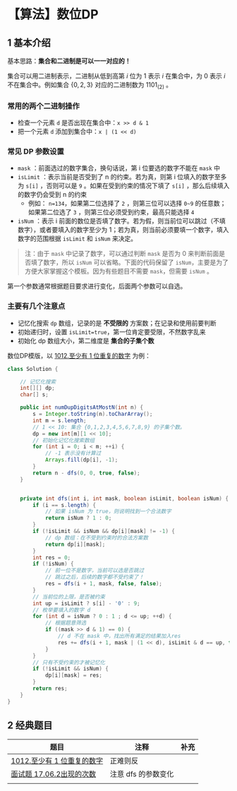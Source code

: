 # 【算法】数位DP

## 1 基本介绍

基本思路：**集合和二进制是可以一一对应的！**

集合可以用二进制表示，二进制从低到高第 $i$ 位为 1 表示 $i$ 在集合中，为 0 表示 $i$ 不在集合中。例如集合 $\{0,2,3\}$ 对应的二进制数为 $1101_{(2)}$ 。

### 常用的两个二进制操作

- 检查一个元素 `d` 是否出现在集合中：`x >> d & 1`
- 把一个元素 `d` 添加到集合中：`x | (1 << d)`

### 常见 DP 参数设置

- `mask` ：前面选过的数字集合，换句话说，第 i 位要选的数字不能在 `mask` 中
- `isLimit`  ：表示当前是否受到了 n 的约束。若为真，则第 i 位填入的数字至多为 `s[i]` ，否则可以是 `9` 。如果在受到约束的情况下填了 `s[i]` ，那么后续填入的数字仍会受到 n 的约束
  - 例如： `n=134`，如果第二位选择了 `2` ，则第三位可以选择 `0~9` 的任意数；如果第二位选了 `3` ，则第三位必须受到约束，最高只能选择 `4`
- `isNum` ：表示 i 前面的数位是否填了数字。若为假，则当前位可以跳过（不填数字），或者要填入的数字至少为 1；若为真，则当前必须要填一个数字，填入数字的范围根据 `isLimit` 和 `isNum` 来决定。

>注：由于 `mask` 中记录了数字，可以通过判断 `mask` 是否为 0 来判断前面是否填了数字，所以 `isNum` 可以省略。下面的代码保留了 `isNum`，主要是为了方便大家掌握这个模板。因为有些题目不需要 `mask`，但需要 `isNum` 。

第一个参数通常根据题目要求进行变化，后面两个参数可以自选。

### 主要有几个注意点

- 记忆化搜索 `dp` 数组，记录的是 **不受限的** 方案数；在记录和使用前要判断
- 初始递归时，设置 `isLimit=true`，第一位肯定要受限，不然数字乱来
- 初始化 dp 数组大小，第二维度是 **集合的子集个数**

数位DP模版，以 [1012.至少有 1 位重复的数字](https://leetcode.cn/problems/numbers-with-repeated-digits/description/) 为例：

```java
class Solution {

    // 记忆化搜索
    int[][] dp;
    char[] s;

    public int numDupDigitsAtMostN(int n) {
        s = Integer.toString(n).toCharArray();
        int m = s.length;
        // 1 << 10: 集合 {0,1,2,3,4,5,6,7,8,9} 的子集个数。
        dp = new int[m][1 << 10];
        // 初始化记忆化搜索数组
        for (int i = 0; i < m; ++i) {
            // -1 表示没有计算过
            Arrays.fill(dp[i], -1);
        }
        return n - dfs(0, 0, true, false);
    }


    private int dfs(int i, int mask, boolean isLimit, boolean isNum) {
        if (i == s.length) {
            // 如果 isNum 为 true，则说明找到一个合法数字
            return isNum ? 1 : 0;
        }
        if (!isLimit && isNum && dp[i][mask] != -1) {
            // dp 数组：在不受到约束时的合法方案数
            return dp[i][mask];
        }
        int res = 0;
        if (!isNum) {
            // 前一位不是数字，当前可以选是否跳过
            // 跳过之后，后续的数字都不受约束了！
            res = dfs(i + 1, mask, false, false);
        }
        // 当前位的上限，是否被约束
        int up = isLimit ? s[i] - '0' : 9;
        // 枚举要填入的数字 d
        for (int d = isNum ? 0 : 1 ; d <= up; ++d) {
            // 根据题意筛选
            if ((mask >> d & 1) == 0) {
                // d 不在 mask 中，找出所有满足的结果加入res
                res += dfs(i + 1, mask | (1 << d), isLimit & d == up, true);
            }
        }
        // 只有不受约束的才被记忆化
        if (!isLimit && isNum) {
            dp[i][mask] = res;
        }
        return res;
    }       
}
```

## 2 经典题目

| 题目                                                         | 注释                | 补充 |
| ------------------------------------------------------------ | ------------------- | ---- |
| [1012.至少有 1 位重复的数字](https://leetcode.cn/problems/numbers-with-repeated-digits/description/) | 正难则反            |      |
| [面试题 17.06.2出现的次数](https://leetcode.cn/problems/number-of-2s-in-range-lcci/description/) | 注意 dfs 的参数变化 |      |
|                                                              |                     |      |





































